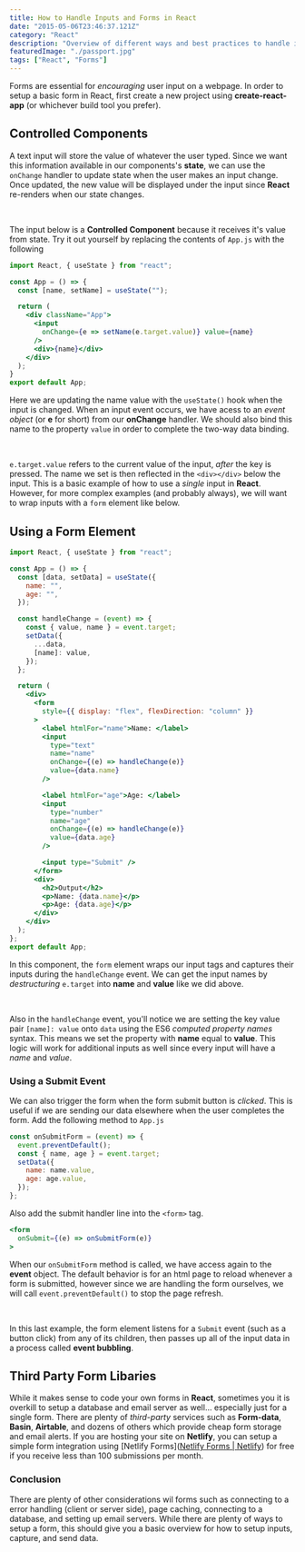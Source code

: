 ```yaml
---
title: How to Handle Inputs and Forms in React
date: "2015-05-06T23:46:37.121Z"
category: "React"
description: "Overview of different ways and best practices to handle inputs and forms in React. Two-way data binding and React Hooks examples."
featuredImage: "./passport.jpg"
tags: ["React", "Forms"]
---
```


Forms are essential for *encouraging* user input on a webpage. In order to setup a basic form in React, first create a new project using **create-react-app** (or whichever build tool you prefer).

## Controlled Components

A text input will store the value of whatever the user typed. Since we want this information available in our components's **state**, we can use the `onChange` handler to update state when the user makes an input change. Once updated, the new value will be displayed under the input since **React** re-renders when our state changes. 

&nbsp;  

The input below is a **Controlled Component** because it receives it's value from state. Try it out yourself by replacing the contents of `App.js` with the following

```jsx
import React, { useState } from "react";

const App = () => {
  const [name, setName] = useState("");

  return (
    <div className="App">
      <input 
        onChange={e => setName(e.target.value)} value={name} 
      />
      <div>{name}</div>
    </div>
  );
}
export default App;
```

Here we are updating the name value with the `useState()` hook when the input is changed. When an input event occurs, we have acess to an *event object* (or **e** for short) from our **onChange** handler. We should also bind this name to the property `value` in order to complete the two-way data binding.

&nbsp;

`e.target.value` refers to the current value of the input, *after* the key is pressed. The name we set is then reflected in the `<div></div>` below the input. This is a basic example of how to use a *single* input in **React**. However, for more complex examples (and probably always), we will want to wrap inputs with a `form` element like below.

## Using a Form Element

```jsx
import React, { useState } from "react";

const App = () => {
  const [data, setData] = useState({
    name: "",
    age: "",
  });

  const handleChange = (event) => {
    const { value, name } = event.target;
    setData({
      ...data,
      [name]: value,
    });
  };

  return (
    <div>
      <form
        style={{ display: "flex", flexDirection: "column" }}
      >
        <label htmlFor="name">Name: </label>
        <input
          type="text"
          name="name"
          onChange={(e) => handleChange(e)}
          value={data.name}
        />

        <label htmlFor="age">Age: </label>
        <input
          type="number"
          name="age"
          onChange={(e) => handleChange(e)}
          value={data.age}
        />

        <input type="Submit" />
      </form>
      <div>
        <h2>Output</h2>
        <p>Name: {data.name}</p>
        <p>Age: {data.age}</p>
      </div>
    </div>
  );
};
export default App;
```

In this component, the `form` element wraps our input tags and captures their inputs during the `handleChange` event. We can get the input names by *destructuring* `e.target` into **name** and **value** like we did above. 

&nbsp;

Also in the `handleChange` event, you'll notice we are setting the key value pair `[name]: value` onto `data` using the ES6 *computed property names* syntax. This means we set the property with **name** equal to **value**. This logic will work for additional inputs as well since every input will have a *name* and *value*.

### Using a Submit Event

We can also trigger the form when the form submit button is *clicked*. This is useful if we are sending our data elsewhere when the user completes the form. Add the following method to `App.js`  

```jsx
const onSubmitForm = (event) => {
  event.preventDefault();
  const { name, age } = event.target;
  setData({
    name: name.value,
    age: age.value,
  });
};
```

Also add the submit handler line into the `<form>` tag.

```jsx
<form 
  onSubmit={(e) => onSubmitForm(e)}
>
```

When our `onSubmitForm` method is called, we have access again to the **event** object. The default behavior is for an html page to reload whenever a form is submitted, however since we are handling the form ourselves, we will call `event.preventDefault()` to stop the page refresh. 

&nbsp;

In this last example, the form element listens for a `Submit` event (such as a button click) from any of its children, then passes up all of the input data in a process called **event bubbling**.

## Third Party Form Libaries

While it makes sense to code your own forms in **React**, sometimes you it is overkill to setup a database and email server as well... especially just for a single form. There are plenty of *third-party* services such as **Form-data**, **Basin**, **Airtable**, and dozens of others which provide cheap form storage and email alerts. If you are hosting your site on **Netlify**, you can setup a simple form integration using [Netlify Forms]([Netlify Forms | Netlify](https://www.netlify.com/products/forms/)) for free if you receive less than 100 submissions per month.

### Conclusion

There are plenty of other considerations wil forms such as connecting to a error handling (client or server side), page caching, connecting to a database, and setting up email servers. While there are plenty of ways to setup a form, this should give you a basic overview for how to setup inputs, capture, and send data.
